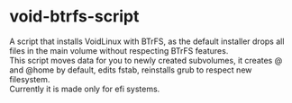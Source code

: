# void-btrfs-script
A script that installs VoidLinux with BTrFS, as the default installer drops all files in the main volume without respecting BTrFS features.  
This script moves data for you to newly created subvolumes, it creates @ and @home by default, edits fstab, reinstalls grub to respect new filesystem.  
Currently it is made only for efi systems.
